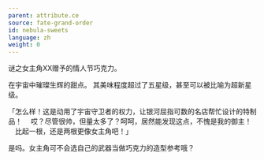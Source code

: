 ```yaml
---
parent: attribute.ce
source: fate-grand-order
id: nebula-sweets
language: zh
weight: 0
---
```


谜之女主角XX赠予的情人节巧克力。

在宇宙中璀璨生辉的甜点。
其美味程度超过了五星级，甚至可以被比喻为超新星级。

「怎么样！这是动用了宇宙守卫者的权力，让银河屈指可数的名店帮忙设计的特制品！
　哎？尽管很帅，但量太多了？呵呵，居然能发现这点，不愧是我的御主！
　比起一根，还是两根更像女主角吧！」

是吗。女主角可不会选自己的武器当做巧克力的造型参考哦？
